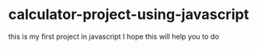 # calculator-project-using-javascript
this is my first project in javascript I hope this will help
you to do 
